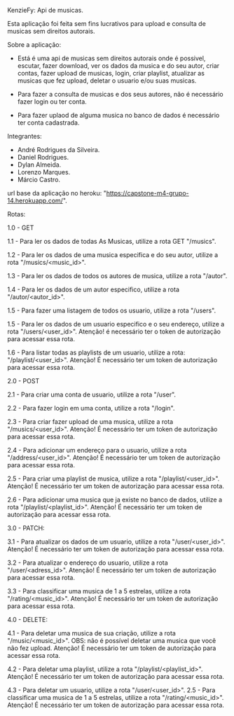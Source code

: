 KenzieFy: Api de musicas.

Esta aplicação foi feita sem fins lucrativos para upload e consulta de musicas sem direitos autorais.

Sobre a aplicação: 

 - Está é uma api de musicas sem direitos autorais onde é possivel, escutar,
fazer download, ver os dados da musica e do seu autor, criar contas, fazer upload de musicas, login, criar playlist, atualizar as musicas que fez upload, deletar o usuario e/ou suas musicas.

 - Para fazer a consulta de musicas e dos seus autores, não é necessário fazer login ou ter conta.

 - Para fazer uplaod de alguma musica no banco de dados é necessário ter conta cadastrada.


Integrantes: 
 - André Rodrigues da Silveira.
 - Daniel Rodrigues.
 - Dylan Almeida.
 - Lorenzo Marques.
 - Márcio Castro.


url base da aplicação no heroku: "https://capstone-m4-grupo-14.herokuapp.com/".

Rotas:

1.0 - GET

1.1 - Para ler os dados de todas As Musicas, utilize a rota GET "/musics".

1.2 - Para ler os dados de uma musica especifica e do seu autor, utilize a rota "/musics/<music_id>".

1.3 - Para ler os dados de todos os autores de musica, utilize a rota "/autor".

1.4 - Para ler os dados de um autor especifico, utilize a rota "/autor/<autor_id>".

1.5 - Para fazer uma listagem de todos os usuario, utilize a rota "/users".

1.5 - Para ler os dados de um usuario especifico e o seu endereço, utilize a rota "/users/<user_id>".
Atenção! é necessário ter o token de autorização para acessar essa rota.

1.6 - Para listar todas as playlists de um usuario, utilize a rota: "/playlist/<user_id>".
Atenção! É necessário ter um token de autorização para acessar essa rota.


2.0 - POST

2.1 - Para criar uma conta de usuario, utilize a rota "/user".

2.2 - Para fazer login em uma conta, utilize a rota "/login".

2.3 - Para criar fazer upload de uma musica, utilize a rota "/musics/<user_id>".
Atenção! É necessário ter um token de autorização para acessar essa rota.

2.4 - Para adicionar um endereço para o usuario, utilize a rota "/address/<user_id>".
Atenção! É necessário ter um token de autorização para acessar essa rota.

2.5 - Para criar uma playlist de musica, utilize a rota "/playlist/<user_id>".
Atenção! É necessário ter um token de autorização para acessar essa rota.  

2.6 - Para adicionar uma musica que ja existe no banco de dados, utilize a rota "/playlist/<playlist_id>".
Atenção! É necessário ter um token de autorização para acessar essa rota.


3.0 - PATCH:

3.1 - Para atualizar os dados de um usuario, utilize a rota "/user/<user_id>".
Atenção! É necessário ter um token de autorização para acessar essa rota.

3.2 - Para atualizar o endereço do usuario, utilize a rota "/user/<adress_id>".
Atenção! É necessário ter um token de autorização para acessar essa rota.

3.3 - Para classificar uma musica de 1 a 5 estrelas, utilize a rota "/rating/<music_id>".
Atenção! É necessário ter um token de autorização para acessar essa rota.


4.0 - DELETE:

4.1 - Para deletar uma musica de sua criação, utilize a rota "/music/<music_id>".
OBS: não é possível deletar uma musica que você não fez upload.
Atenção! É necessário ter um token de autorização para acessar essa rota.

4.2 - Para deletar uma playlist, utilize a rota "/playlist/<playlist_id>".
Atenção! É necessário ter um token de autorização para acessar essa rota.

4.3 - Para deletar um usuario, utilize a rota "/user/<user_id>".
2.5 - Para classificar uma musica de 1 a 5 estrelas, utilize a rota "/rating/<music_id>".
Atenção! É necessário ter um token de autorização para acessar essa rota.



